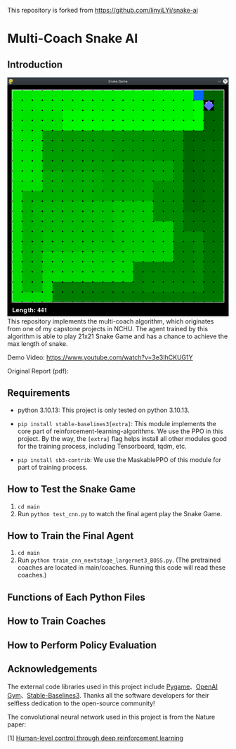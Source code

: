 This repository is forked from https://github.com/linyiLYi/snake-ai
# Multi-Coach Snake AI
## Introduction
<img src="Snake_win.png">
This repository implements the multi-coach algorithm, which originates from one of my capstone projects in NCHU.
The agent trained by this algorithm is able to play 21x21 Snake Game and has a chance to achieve the max length of snake.

Demo Video: https://www.youtube.com/watch?v=3e3IhCKUG1Y

Original Report (pdf):

## Requirements
* python 3.10.13: This project is only tested on python 3.10.13.

* ```pip install stable-baselines3[extra]```: This module implements the core part of reinforcement-learning-algorithms. We use the PPO in this project. By the way, the ```[extra]``` flag helps install all other modules good for the training process, including Tensorboard, tqdm, etc.

* ```pip install sb3-contrib```: We use the MaskablePPO of this module for part of training process.

## How to Test the Snake Game
1. ```cd main```
2. Run ```python test_cnn.py``` to watch the final agent play the Snake Game.

## How to Train the Final Agent
1. ```cd main```
2. Run ```python train_cnn_nextstage_largernet3_BOSS.py```. (The pretrained coaches are located in main/coaches. Running this code will read these coaches.)

## Functions of Each Python Files

## How to Train Coaches

## How to Perform Policy Evaluation

## Acknowledgements
The external code libraries used in this project include [Pygame](https://www.pygame.org/news)、[OpenAI Gym](https://github.com/openai/gym)、[Stable-Baselines3](https://stable-baselines3.readthedocs.io/en/master/). Thanks all the software developers for their selfless dedication to the open-source community!

The convolutional neural network used in this project is from the Nature paper:

[1] [Human-level control through deep reinforcement learning](https://www.nature.com/articles/nature14236)
